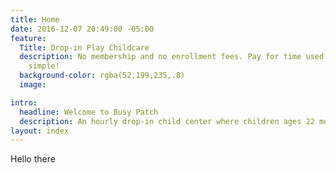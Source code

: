 ```yaml
---
title: Home
date: 2016-12-07 20:49:00 -05:00
feature:
  Title: Drop-in Play Childcare
  description: No membership and no enrollment fees. Pay for time used, it’s that
    simple!
  background-color: rgba(52,199,235,.8)
  image:

intro:
  headline: Welcome to Busy Patch
  description: An hourly drop-in child center where children ages 22 months to 12 years old are provided with a safe and stimulating place to play while their parents/guardians are away. Being a center-based facility, children have a wide range of activities to choose from during their stay.
layout: index
---
```


Hello there
